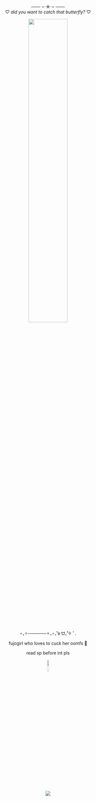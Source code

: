<div align="center"> 

 ─── ⋆⋅☆⋅⋆ ───          
 ♡ *did you want to catch that butterfly?* ♡
 
<img width="50%" src="https://i.postimg.cc/vHnY12Ds/IMG-2658.png"> 

∘₊✧──────✧₊∘₊˚ʚ ᗢ₊˚✧ ﾟ.
 <br>
 
 fujogirl who loves to cuck her oomfs 🫶
 
 read sp before int pls 
 
 <img width="10%" src="https://i.postimg.cc/RZw700gX/IMG-1245.jpg"> 
<br>





<br>![](https://komarev.com/ghpvc/?username=sadser0&label=visitors+++&color=2d2f59)
<br>



 

 </div>
























</div>
